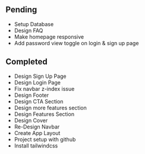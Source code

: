 ## Pending
- Setup Database
- Design FAQ
- Make homepage responsive
- Add password view toggle on login & sign up page

## Completed
- Design Sign Up Page
- Design Login Page
- Fix navbar z-index issue
- Design Footer
- Design CTA Section
- Design more features section
- Design Features Section
- Design Cover
- Re-Design Navbar
- Create App Layout
- Project setup with github
- Install tailwindcss
